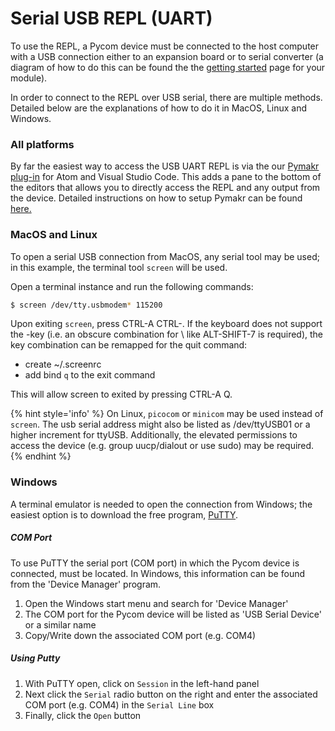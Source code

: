 # Serial USB REPL (UART)

To use the REPL, a Pycom device must be connected to the host computer with a
USB connection either to an expansion board or to serial converter (a diagram of
how to do this can be found the the [getting started](../../README.md) page for
your module).

In order to connect to the REPL over USB serial, there are multiple methods.
Detailed below are the explanations of how to do it in MacOS, Linux and Windows.

### All platforms
By far the easiest way to access the USB UART REPL is via the our [Pymakr plug-in](../../../pymakr/README.md)
for Atom and Visual Studio Code. This adds a pane to the bottom of the editors
that allows you to directly access the REPL and any output from the device.
Detailed instructions on how to setup Pymakr can be found
[here.](../../../pymakr/README.md)

### MacOS and Linux

To open a serial USB connection from MacOS, any serial tool may be used; in this
example, the terminal tool ``screen`` will be used.

Open a terminal instance and run the following commands:

```bash
$ screen /dev/tty.usbmodem* 115200
```

Upon exiting ``screen``, press CTRL-A CTRL-\. If the keyboard does not support
the \-key (i.e. an obscure combination for \ like ALT-SHIFT-7 is required),
the key combination can be remapped for the quit command:

- create ~/.screenrc
- add bind ``q`` to the exit command

This will allow screen to exited by pressing CTRL-A Q.

{% hint style='info' %}
On Linux, ``picocom`` or ``minicom`` may be used instead of ``screen``. The usb
serial address might also be listed as /dev/ttyUSB01 or a higher increment for
ttyUSB. Additionally, the elevated permissions to access the device (e.g. group
uucp/dialout or use sudo) may be required.
{% endhint %}


### Windows

A terminal emulator is needed to open the connection from Windows; the easiest
option is to download the free program,
[PuTTY](https://www.chiark.greenend.org.uk/~sgtatham/putty/latest.html).

##### COM Port

To use PuTTY the serial port (COM port) in which the Pycom device is connected,
must be located. In Windows, this information can be found from the
'Device Manager' program.

1. Open the Windows start menu and search for 'Device Manager'
2. The COM port for the Pycom device will be listed as 'USB Serial Device' or a
similar name
3. Copy/Write down the associated COM port (e.g. COM4)

##### Using Putty

1. With PuTTY open, click on ``Session`` in the left-hand panel
2. Next click the ``Serial`` radio button on the right and enter the associated
COM port (e.g. COM4) in the ``Serial Line`` box
3. Finally, click the ``Open`` button
